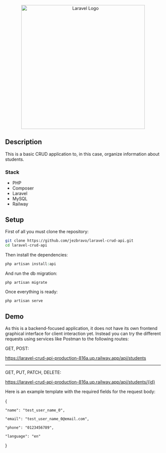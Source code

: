 <p align="center"><a href="https://laravel.com" target="_blank"><img src="https://raw.githubusercontent.com/laravel/art/master/logo-lockup/5%20SVG/2%20CMYK/1%20Full%20Color/laravel-logolockup-cmyk-red.svg" width="400" alt="Laravel Logo"></a></p>

## Description

This is a basic CRUD application to, in this case, organize information about students.

### Stack

-   PHP
-   Composer
-   Laravel
-   MySQL
-   Railway

## Setup

First of all you must clone the repository:

```sh
git clone https://github.com/jezbravo/laravel-crud-api.git
cd laravel-crud-api
```

Then install the dependencies:

```php
php artisan install:api
```

And run the db migration:

```php
php artisan migrate
```

Once everything is ready:

```php
php artisan serve
```

## Demo

As this is a backend-focused application, it does not have its own frontend graphical interface for client interaction yet. Instead you can try the different requests using services like Postman to the following routes:

GET, POST:

https://laravel-crud-api-production-816a.up.railway.app/api/students

---

GET, PUT, PATCH, DELETE:

https://laravel-crud-api-production-816a.up.railway.app/api/students/{id}

Here is an example template with the required fields for the request body:

{

    "name": "test_user_name_0",

    "email": "test_user_name_0@email.com",

    "phone": "0123456789",

    "language": "en"

}
